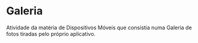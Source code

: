 # Galeria

Atividade da matéria de Dispositivos Móveis que consistia numa Galeria de fotos tiradas pelo próprio aplicativo.  
